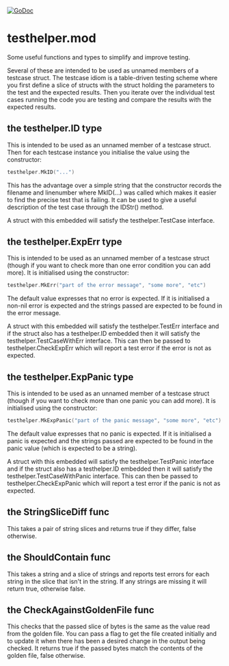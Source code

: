 [![GoDoc](https://godoc.org/nickwells/testhelper.mod/testhelper?status.png)](godoc)

# testhelper.mod
Some useful functions and types to simplify and improve testing.

Several of these are intended to be used as unnamed members of a testcase
struct. The testcase idiom is a table-driven testing scheme where you first
define a slice of structs with the struct holding the parameters to the test
and the expected results. Then you iterate over the individual test cases
running the code you are testing and compare the results with the expected
results.

## the testhelper.ID type
This is intended to be used as an unnamed member of a testcase struct. Then
for each testcase instance you initialise the value using the constructor:

```go
testhelper.MkID("...")
```

This has the advantage over a simple string that the constructor records the
filename and linenumber where MkID(...)  was called which makes it easier to
find the precise test that is failing. It can be used to give a useful
description of the test case through the IDStr() method.

A struct with this embedded will satisfy the testhelper.TestCase interface.

## the testhelper.ExpErr type
This is intended to be used as an unnamed member of a testcase struct (though
if you want to check more than one error condition you can add more). It is
initialised using the constructor:

```go
testhelper.MkErr("part of the error message", "some more", "etc")
```

The default value expresses that no error is expected. If it is initialised a
non-nil error is expected and the strings passed are expected to be found in
the error message.

A struct with this embedded will satisfy the testhelper.TestErr interface and
if the struct also has a testhelper.ID embedded then it will satisfy the
testhelper.TestCaseWithErr interface. This can then be passed to
testhelper.CheckExpErr which will report a test error if the error is not as
expected.

## the testhelper.ExpPanic type
This is intended to be used as an unnamed member of a testcase struct (though
if you want to check more than one panic you can add more). It is initialised
using the constructor:

```go
testhelper.MkExpPanic("part of the panic message", "some more", "etc")
```

The default value expresses that no panic is expected. If it is initialised a
panic is expected and the strings passed are expected to be found in
the panic value (which is expected to be a string).

A struct with this embedded will satisfy the testhelper.TestPanic interface
and if the struct also has a testhelper.ID embedded then it will satisfy the
testhelper.TestCaseWithPanic interface. This can then be passed to
testhelper.CheckExpPanic which will report a test error if the panic is not
as expected.

## the StringSliceDiff func
This takes a pair of string slices and returns true if they differ, false
otherwise.

## the ShouldContain func
This takes a string and a slice of strings and reports test errors for each
string in the slice that isn't in the string. If any strings are missing it
will return true, otherwise false.

## the CheckAgainstGoldenFile func
This checks that the passed slice of bytes is the same as the value read from
the golden file. You can pass a flag to get the file created initially and to
update it when there has been a desired change in the output being
checked. It returns true if the passed bytes match the contents of the golden
file, false otherwise.
